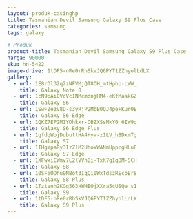 ```yaml
---
layout: produk-casinghp
title: Tasmanian Devil Samsung Galaxy S9 Plus Case
categories: samsung
tags: galaxy

# Produk
product-title: Tasmanian Devil Samsung Galaxy S9 Plus Case
harga: 90000
sku: hn-5422
image-drive: 1tDF5-nRe0rRhSkVJQ6PYT1ZZhyolLdLX
gallery:
  - url: 1E8rDl32q2zNFVMjQT8OH_mtHphp-LWW_
    title: Galaxy Note 8
  - url: 1cN9pAiOVcVcINMcmdnjHM4-eKfMaakGZ
    title: Galaxy S6
  - url: 1SwFZezV8D-s3yRjP2MbB0QJ4peFKur0E
    title: Galaxy S6 Edge
  - url: 1QKZ7EP2M1YDhkxr-OBZXSsMkY0_6IW9q
    title: Galaxy S6 Edge Plus
  - url: 1gfdqWojDubuttHA4Hyw-z1LV_h8DxmTg
    title: Galaxy S7
  - url: 1IHgYpaRy3IzZlM2UhoxWANmUppcgHLuE
    title: Galaxy S7 Edge
  - url: 1XFwxiCWmv7L2lVVnBi-TxK7gIqBM-SCH
    title: Galaxy S8
  - url: 10SFeODhu9NBot3IqQi0WxTdszREcbBr8
    title: Galaxy S8 Plus
  - url: 1Tztenh2KGg563HWHEOjXXra5cUSQe_s1
    title: Galaxy S9
  - url: 1tDF5-nRe0rRhSkVJQ6PYT1ZZhyolLdLX
    title: Galaxy S9 Plus
---
```


